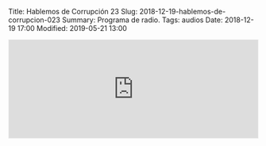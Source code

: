 Title: Hablemos de Corrupción 23
Slug: 2018-12-19-hablemos-de-corrupcion-023
Summary: Programa de radio.
Tags: audios
Date: 2018-12-19 17:00
Modified: 2019-05-21 13:00


<iframe id='audio_36153486' frameborder='0' allowfullscreen='' scrolling='no' height='200' style='border:1px solid #EEE; box-sizing:border-box; width:100%;' src="https://mx.ivoox.com/es/player_ej_36153486_4_1.html?c1=ff6600"></iframe>
